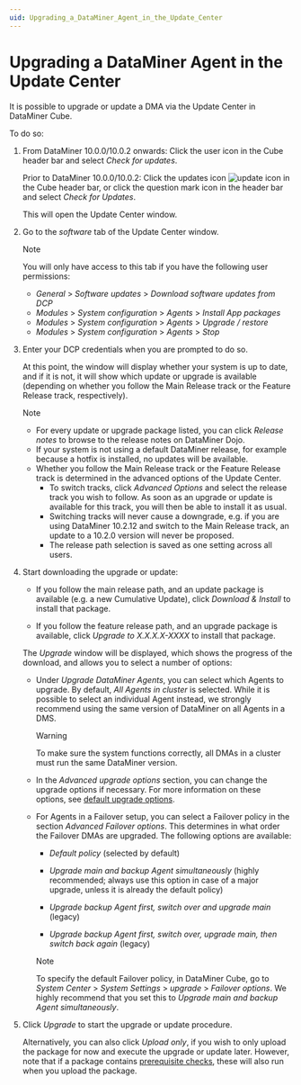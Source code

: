 ```yaml
---
uid: Upgrading_a_DataMiner_Agent_in_the_Update_Center
---
```


# Upgrading a DataMiner Agent in the Update Center

It is possible to upgrade or update a DMA via the Update Center in DataMiner Cube.

To do so:

1. From DataMiner 10.0.0/10.0.2 onwards: Click the user icon in the Cube header bar and select *Check for updates*.

   Prior to DataMiner 10.0.0/10.0.2: Click the updates icon ![update icon](~/user-guide/images/updates_icon00065.png) in the Cube header bar, or click the question mark icon in the header bar and select *Check for Updates*.

   This will open the Update Center window.

1. Go to the *software* tab of the Update Center window.

    > [!NOTE]
    > You will only have access to this tab if you have the following user permissions:
    >
    > - *General* > *Software* *updates* > *Download software updates from DCP*
    > - *Modules* > *System* *configuration* > *Agents* > *Install App packages*
    > - *Modules* > *System* *configuration* > *Agents* > *Upgrade / restore*
    > - *Modules* > *System* *configuration* > *Agents* > *Stop*

1. Enter your DCP credentials when you are prompted to do so.

    At this point, the window will display whether your system is up to date, and if it is not, it will show which update or upgrade is available (depending on whether you follow the Main Release track or the Feature Release track, respectively).

    > [!NOTE]
    >
    > - For every update or upgrade package listed, you can click *Release notes* to browse to the release notes on DataMiner Dojo.
    > - If your system is not using a default DataMiner release, for example because a hotfix is installed, no updates will be available.
    > - Whether you follow the Main Release track or the Feature Release track is determined in the advanced options of the Update Center.
    >     - To switch tracks, click *Advanced Options* and select the release track you wish to follow. As soon as an upgrade or update is available for this track, you will then be able to install it as usual.
    >     - Switching tracks will never cause a downgrade, e.g. if you are using DataMiner 10.2.12 and switch to the Main Release track, an update to a 10.2.0 version will never be proposed.
    >     - The release path selection is saved as one setting across all users.

1. Start downloading the upgrade or update:

   - If you follow the main release path, and an update package is available (e.g. a new Cumulative Update), click *Download & Install* to install that package.

   - If you follow the feature release path, and an upgrade package is available, click *Upgrade to X.X.X.X-XXXX* to install that package.

   The *Upgrade* window will be displayed, which shows the progress of the download, and allows you to select a number of options:

   - Under *Upgrade DataMiner Agents*, you can select which Agents to upgrade. By default, *All Agents in cluster* is selected. While it is possible to select an individual Agent instead, we strongly recommend using the same version of DataMiner on all Agents in a DMS.

     > [!WARNING]
     > To make sure the system functions correctly, all DMAs in a cluster must run the same DataMiner version.

   - In the *Advanced upgrade options* section, you can change the upgrade options if necessary. For more information on these options, see [default upgrade options](xref:Configuring_the_default_upgrade_options).

   - For Agents in a Failover setup, you can select a Failover policy in the section *Advanced Failover options*. This determines in what order the Failover DMAs are upgraded. The following options are available:

     - *Default policy* (selected by default)

     - *Upgrade main and backup Agent simultaneously* (highly recommended; always use this option in case of a major upgrade, unless it is already the default policy)

     - *Upgrade backup Agent first, switch over and upgrade main* (legacy)

     - *Upgrade backup Agent first, switch over, upgrade main, then switch back again* (legacy)

     > [!NOTE]
     > To specify the default Failover policy, in DataMiner Cube, go to *System Center* > *System Settings* > *upgrade* > *Failover options*. We highly recommend that you set this to *Upgrade main and backup Agent simultaneously*.

1. Click *Upgrade* to start the upgrade or update procedure.

    Alternatively, you can also click *Upload only*, if you wish to only upload the package for now and execute the upgrade or update later. However, note that if a package contains [prerequisite checks](xref:Preparing_to_upgrade_a_DataMiner_Agent#prerequisite-checks), these will also run when you upload the package.
